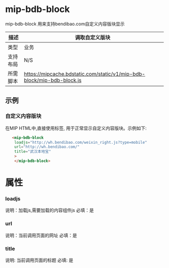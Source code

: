 # mip-bdb-block 

mip-bdb-block 用来支持bendibao.com自定义内容版块显示

|描述|调取自定义版块|
|---|---|
|类型|业务|
|支持布局|N/S|
|所需脚本|https://mipcache.bdstatic.com/static/v1/mip-bdb-block/mip-bdb-block.js|

## 示例

### 自定义内容版块
在MIP HTML中,直接使用标签, 用于正常显示自定义内容版块。示例如下:

```html
   <mip-bdb-block 
	loadjs="http://wh.bendibao.com/weixin_right.js?type=mobile" 
	url="http://wh.bendibao.com/"
	title="武汉本地宝"
	>
	</mip-bdb-block>

```


# 属性

### loadjs

说明：加载js,需要加载的内容组件js
必填：是


### url

说明：当前调用页面的网址
必填：是

### title

说明: 当前调用页面的标题
必填: 是
    